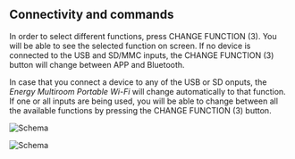 ## Connectivity and commands

In order to select different functions, press CHANGE FUNCTION (3). You will be able to see the selected function on screen. If no device is connected to the USB and SD/MMC inputs, the CHANGE FUNCTION (3) button will change between APP and Bluetooth.

In case that you connect a device to any of the USB or SD onputs, the *Energy Multiroom Portable Wi-Fi* will change automatically to that function. If one or all inputs are being used, you will be able to change between all the available functions by pressing the CHANGE FUNCTION (3) button. 

![Schema](http://static.energysistem.com/images/manuals/42686/56efd56f1caa4.jpg)

![Schema](http://static.energysistem.com/images/manuals/42686/56efd5750d57b.jpg)
